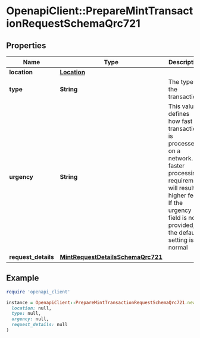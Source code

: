 # OpenapiClient::PrepareMintTransactionRequestSchemaQrc721

## Properties

| Name | Type | Description | Notes |
| ---- | ---- | ----------- | ----- |
| **location** | [**Location**](Location.md) |  |  |
| **type** | **String** | The type of the transaction |  |
| **urgency** | **String** | This value defines how fast a transaction is processed on a network. A faster processing requirement will result in higher fees. If the urgency field is not provided, the default setting is normal |  |
| **request_details** | [**MintRequestDetailsSchemaQrc721**](MintRequestDetailsSchemaQrc721.md) |  | [optional] |

## Example

```ruby
require 'openapi_client'

instance = OpenapiClient::PrepareMintTransactionRequestSchemaQrc721.new(
  location: null,
  type: null,
  urgency: null,
  request_details: null
)
```


